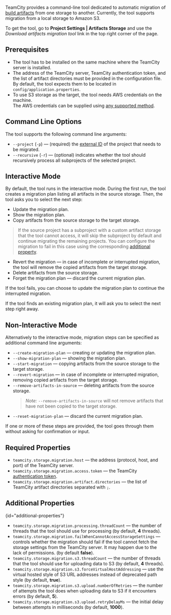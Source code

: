 [//]: # (title: Artifacts Migration Tool)
[//]: # (auxiliary-id: Artifacts Migration Tool)

TeamCity provides a command-line tool dedicated to automatic migration of [build artifacts](build-artifact.md) from one storage to another. 
Currently, the tool supports migration from a local storage to Amazon S3.

To get the tool, go to __Project Settings | Artifacts Storage__ and use the _Download artifacts migration tool_ link in the top right corner of the page.

## Prerequisites

* The tool has to be installed on the same machine where the TeamCity server is installed.
* The address of the TeamCity server, TeamCity authentication token, and the list of artifact directories must be provided in the configuration file.  
  By default, the tool expects them to be located in `config/application.properties`.
* To use S3 storage as the target, the tool needs AWS credentials on the machine.  
  The AWS credentials can be supplied using [any supported method](https://docs.aws.amazon.com/sdk-for-java/v1/developer-guide/setup-credentials.html).

## Command Line Options

The tool supports the following command line arguments:
* `--project` (`-p`) — (required) the [external ID](https://www.jetbrains.com/help/teamcity/identifier.html#External+IDs) of the project that needs to be migrated.
* `--recursive` (`-r`) — (optional) indicates whether the tool should recursively process all subprojects of the selected project.

## Interactive Mode

By default, the tool runs in the interactive mode. During the first run, the tool creates a migration plan listing all artifacts in the source storage. Then, the tool asks you to select the next step:
* Update the migration plan.
* Show the migration plan.
* Copy artifacts from the source storage to the target storage.
> If the source project has a subproject with a custom artifact storage that the tool cannot access,
> it will skip the subproject by default and continue migrating the remaining projects. You can configure the migration to fail in this case using the corresponding [additional property](artifacts-migration-tool.md#additional-properties).

* Revert the migration — in case of incomplete or interrupted migration, the tool will remove the copied artifacts from the target storage.
* Delete artifacts from the source storage.
* Forget the migration plan — discard the current migration plan.

If the tool fails, you can choose to update the migration plan to continue the interrupted migration.

If the tool finds an existing migration plan, it will ask you to select the next step right away.

## Non-Interactive Mode

Alternatively to the interactive mode, migration steps can be specified as additional command line arguments:
* `--create-migration-plan` — creating or updating the migration plan.
* `--show-migration-plan` — showing the migration plan.
* `--start-migration` — copying artifacts from the source storage to the target storage.
* `--revert-migration` — in case of incomplete or interrupted migration, removing copied artifacts from the target storage.
* `--remove-artifacts-in-source` — deleting artifacts from the source storage.
  >*Note:* `--remove-artifacts-in-source` will not remove artifacts that have not been copied to the target storage.
* `--reset-migration-plan` — discard the current migration plan.

If one or more of these steps are provided, the tool goes through them without asking for confirmation or input.

## Required Properties

* `teamcity.storage.migration.host` — the address (protocol, host, and port) of the TeamCity server.
* `teamcity.storage.migration.access.token` — the TeamCity [authentication token](https://www.jetbrains.com/help/teamcity/configuring-your-user-profile.html#Managing+Access+Tokens).
* `teamcity.storage.migration.artifact.directories` — the list of TeamCity artifact directories separated with `;`.

## Additional Properties
{id="additional-properties"}

* `teamcity.storage.migration.processing.threadCount` — the number of threads that the tool should use for processing (by default, **4** threads).
* `teamcity.storage.migration.failWhenCannotAccessStorageSettings` — controls whether the migration should fail if the tool cannot fetch the storage settings from the TeamCity server. It may happen due to the lack of permissions. (by default **false**). 
* `teamcity.storage.migration.s3.threadCount` — the number of threads that the tool should use for uploading data to S3 (by default, **4** threads).
* `teamcity.storage.migration.s3.forceVirtualHostAddressing` — use the virtual hosted style of S3 URL addresses instead of deprecated path style (by default, **true**).
* `teamcity.storage.migration.s3.upload.numberOfRetries` — the number of attempts the tool does when uploading data to S3 if it encounters errors (by default, **5**).
* `teamcity.storage.migration.s3.upload.retryDelayMs` — the initial delay between attempts in milliseconds (by default, **1000**).
